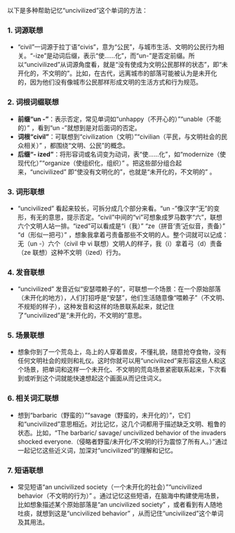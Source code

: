 以下是多种帮助记忆“uncivilized”这个单词的方法：

### 1. 词源联想
 - “civil”一词源于拉丁语“civis”，意为“公民”，与城市生活、文明的公民行为相关。“-ize”是动词后缀，表示“使……化”，而“un-”是否定前缀。所以“uncivilized”从词源角度看，就是“没有使成为文明公民那样的状态”，即“未开化的，不文明的”。比如，在古代，远离城市的部落可能被认为是未开化的，因为他们没有像城市公民那样形成文明的生活方式和行为规范。

### 2. 词根词缀联想
 - **前缀“un -”**：表示否定，常见单词如“unhappy（不开心的）”“unable（不能的）” ，看到“un -”就想到是对后面词的否定。
 - **词根“civil”**：可联想到“civilization（文明）”“civilian（平民，与文明社会的民众相关）” ，都围绕“文明、公民”的概念。
 - **后缀“- ized”**：将形容词或名词变为动词，表“使……化”，如“modernize（使现代化）”“organize（使组织化，组织）” 。把这些部分组合起来，“uncivilized” 即“使没有文明化的”，也就是“未开化的，不文明的” 。

### 3. 词形联想
 - “uncivilized” 看起来较长，可拆分成几个部分来看。“un -”像汉字“无”的变形，有无的意思，提示否定。“civil”中间的“vi”可想象成罗马数字“六”，联想六个文明人站一排。“ized”可以看成是“i（我）” “ze（拼音‘责’近似音，责备）” “d（形似一把弓）” ，想象我拿着弓责备那些不文明的人。整个词就可以记成：无（un -）六个（civil 中 vi 联想）文明人的样子，我（i）拿着弓（d）责备（ze 联想）这种不文明（ized）行为。

### 4. 发音联想
 - “uncivilized” 发音近似“安瑟喂赖子的”，可联想一个场景：在一个原始部落（未开化的地方），人们打招呼是“安瑟”，他们生活随意像“喂赖子”（不文明、不规矩的样子），这种发音和这样的场景联系起来，就记住了“uncivilized”是“未开化的，不文明的”意思。

### 5. 场景联想
 - 想象你到了一个荒岛上，岛上的人穿着兽皮，不懂礼貌，随意抢夺食物，没有任何文明社会的规则和礼仪。这时你就可以用“uncivilized”来形容这些人和这个场景，把单词和这样一个未开化、不文明的荒岛场景紧密联系起来，下次看到或听到这个词就能快速想起这个画面从而记住词义。

### 6. 相关词汇联想
 - 想到“barbaric（野蛮的）”“savage（野蛮的，未开化的）”，它们和“uncivilized”意思相近。对比记忆，这几个词都用于描述缺乏文明、粗鲁的状态。比如，“The barbaric/ savage/ uncivilized behavior of the invaders shocked everyone.（侵略者野蛮/未开化/不文明的行为震惊了所有人。）”通过一起记忆这些近义词，加深对“uncivilized”的理解和记忆。

### 7. 短语联想
 - 常见短语“an uncivilized society（一个未开化的社会）”“uncivilized behavior（不文明的行为）” 。通过记忆这些短语，在脑海中构建使用场景，比如想象描述某个原始部落是“an uncivilized society” ，或者看到有人随地吐痰，就想到这是“uncivilized behavior” ，从而记住“uncivilized”这个单词及其用法。 